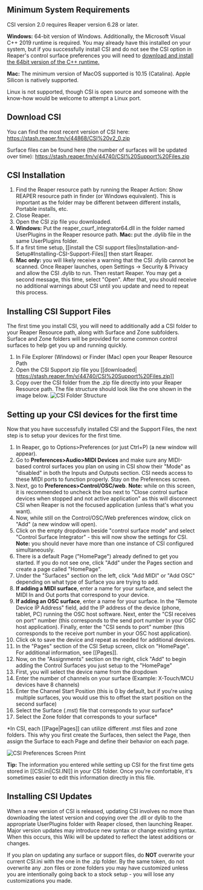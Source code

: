 ## Minimum System Requirements
CSI version 2.0 requires Reaper version 6.28 or later.

**Windows:** 64-bit version of Windows. Additionally, the Microsoft Visual C++ 2019 runtime is required. You may already have this installed on your system, but if you successfully install CSI and do not see the CSI option in Reaper's control surface preferences you will need to [download and install the 64bit version of the C++ runtime.](https://aka.ms/vs/16/release/VC_redist.x64.exe)

**Mac:** The minimum version of MacOS supported is 10.15 (Catalina). Apple Silicon is natively supported.

Linux is not supported, though CSI is open source and someone with the know-how would be welcome to attempt a Linux port. 

## Download CSI
You can find the most recent version of CSI here: https://stash.reaper.fm/v/44868/CSI%20v2_0.zip

Surface files can be found here (the number of surfaces will be updated over time): https://stash.reaper.fm/v/44740/CSI%20Support%20Files.zip

## CSI Installation
1. Find the Reaper resource path by running the Reaper Action: Show REAPER resource path in finder (or Windows equivalent). This is important as the folder may be different between different installs, Portable installs, etc.
2. Close Reaper.
3. Open the CSI zip file you downloaded.
4. **Windows:** Put the reaper_csurf_integrator64.dll in the folder named UserPlugins in the Reaper resource path. **Mac:** put the .dylib file in the same UserPlugins folder.
5. If a first time setup, [[install the CSI support files|Installation-and-Setup#Installing-CSI-Support-Files]] then start Reaper. 
6. **Mac only:** you will likely receive a warning that the CSI .dylib cannot be scanned. Once Reaper launches, open Settings -> Security & Privacy and allow the CSI .dylib to run. Then restart Reaper. You may get a second message, this time, select "Open". After that, you should receive no additional warnings about CSI until you update and need to repeat this process.

## Installing CSI Support Files
The first time you install CSI, you will need to additionally add a CSI folder to your Reaper Resource path, along with Surface and Zone subfolders. Surface and Zone folders will be provided for some common control surfaces to help get you up and running quickly.

1. In File Explorer (Windows) or Finder (Mac) open your Reaper Resource Path
2. Open the CSI Support zip file you [[downloaded| https://stash.reaper.fm/v/44740/CSI%20Support%20Files.zip]]
3. Copy over the CSI folder from the .zip file directly into your Reaper Resource path. The file structure should look like the one shown in the image below. 
![CSI Folder Structure](https://i.imgur.com/4lyVisr.png)

## Setting up your CSI devices for the first time
Now that you have successfully installed CSI and the Support Files, the next step is to setup your devices for the first time.

1. In Reaper, go to Options>Preferences (or just Ctrl+P) (a new window will appear).
2. Go to **Preferences>Audio>MIDI Devices** and make sure any MIDI-based control surfaces you plan on using in CSI show their "Mode" as "disabled" in both the Inputs and Outputs section. CSI needs access to these MIDI ports to function properly. Stay on the Preferences screen. 
3. Next, go to **Preferences>Control/OSC/web**. **Note:** while on this screen, it is recommended to uncheck the box next to "Close control surface devices when stopped and not active application" as this will disconnect CSI when Reaper is not the focused application (unless that's what you want).
4. Now, while still on the Control/OSC/Web preferences window, click on "Add" (a new window will open).
5. Click on the empty dropdown beside "control surface mode" and select "Control Surface Integrator" - this will now show the settings for CSI. **Note:** you should never have more than one instance of CSI configured simultaneously.
6. There is a default Page ("HomePage") already defined to get you started. If you do not see one, click "Add" under the Pages section and create a page called "HomePage".
7. Under the "Surfaces" section on the left, click "Add MIDI" or "Add OSC" depending on what type of Surface you are trying to add.
8. **If adding a MIDI surface**, enter a name for your surface, and select the MIDI In and Out ports that correspond to your device. 
9. **If adding an OSC surface**, enter a name for your surface. In the "Remote Device IP Address" field, add the IP address of the device (phone, tablet, PC) running the OSC host software. Next, enter the "CSI receives on port" number (this corresponds to the send port number in your OSC host application). Finally, enter the "CSI sends to port" number (this corresponds to the receive port number in your OSC host application).
10. Click ok to save the device and repeat as needed for additional devices.
11. In the "Pages" section of the CSI Setup screen, click on "HomePage". For additional information, see [[Pages]].
12. Now, on the "Assignments" section on the right, click "Add" to begin adding the Control Surfaces you just setup to the "HomePage"
13. First, you will select the device name from the dropdown
14. Enter the number of channels on your surface (Example: X-Touch/MCU devices have 8 channels)
15. Enter the Channel Start Position (this is 0 by default, but if you're using multiple surfaces, you would use this to offset the start position on the second surface)
16. Select the Surface (.mst) file that corresponds to your surface*
17. Select the Zone folder that corresponds to your surface*

*In CSI, each [[Page|Pages]] can utilize different .mst files and zone folders. This why you first create the Surfaces, then select the Page, then assign the Surface to each Page and define their behavior on each page.

![CSI Preferences Screen Print](https://i.imgur.com/3gqL16s.png)

**Tip:** The information you entered while setting up CSI for the first time gets stored in [[CSI.ini|CSI.INI]] in your CSI folder. Once you're comfortable, it's sometimes easier to edit this information directly in this file. 

## Installing CSI Updates
When a new version of CSI is released, updating CSI involves no more than downloading the latest version and copying over the .dll or dylib to the appropriate UserPlugins folder with Reaper closed, then launching Reaper. Major version updates may introduce new syntax or change existing syntax. When this occurs, this Wiki will be updated to reflect the latest additions or changes.

If you plan on updating any surface or support files, do **NOT** overwrite your current CSI.ini with the one in the .zip folder. By the same token, do not overwrite any .zon files or zone folders you may have customized unless you are intentionally going back to a stock setup - you will lose any customizations you made.